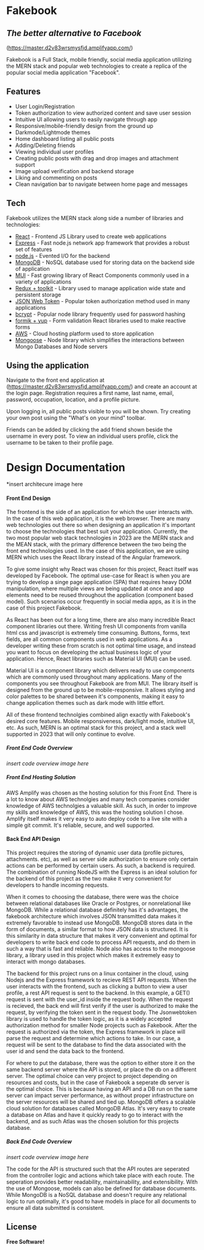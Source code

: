 # Fakebook
## _The better alternative to Facebook_

(https://master.d2v83wrsmysfjd.amplifyapp.com/)


Fakebook is a Full Stack, mobile friendly, social media application utilizing the MERN stack and popular web 
technologies to create a replica of the popular social media application "Facebook".

## Features

- User Login/Registration
- Token authorization to view authorized content and save user session
- Intuitive UI allowing users to easily navigate through app
- Responsive/mobile-friendly design from the ground up
- Darkmode/Lightmode themes
- Home dashboard listing all public posts
- Adding/Deleting friends
- Viewing individual user profiles
- Creating public posts with drag and drop images and attachment support
- Image upload verification and backend storage
- Liking and commenting on posts
- Clean navigation bar to navigate between home page and messages

## Tech

Fakebook utilizes the MERN stack along side a number of libraries and technologies:

- [React] - Frontend JS Library used to create web applications
- [Express] -  Fast node.js network app framework that provides a robust set of features
- [node.js] - Evented I/O for the backend
- [MongoDB] - NoSQL database used for storing data on the backend side of application
- [MUI] - Fast growing library of React Components commonly used in a variety of applications
- [Redux + toolkit] - Library used to manage application wide state and persistent storage
- [JSON Web Token] - Popular token authorization method used in many applications
- [bcrypt] - Popular node library frequently used for password hashing
- [formik + yup] - Form validation React libraries used to make reactive forms
- [AWS] - Cloud hosting platform used to store application
- [Mongoose] - Node library which simplifies the interactions between Mongo Databases and Node servers


## Using the application

Navigate to the front end application at (https://master.d2v83wrsmysfjd.amplifyapp.com/) and create an account
at the login page. Registration requires a first name, last name, email, password, occupation, location, and a profile picture.

Upon logging in, all public posts visible to you will be shown. Try creating your own post using the "What's on your mind" toolbar. 

Friends can be added by clicking the add friend shown beside the username in every post. To view an individual users profile, click the username to be taken to their profile page.

# Design Documentation

*insert architecure image here

#### Front End Design

The frontend is the side of an application for which the user interacts with. In the case of this web application, it is the web browser. There are many web technologies out there so when designing an application it's important to choose the technologies that best suit your application. Currently, the two most popular web stack technologies in 2023 are the MERN stack and the MEAN stack, with the primary difference between the two being the front end technologies used. In the case of this application, we are using MERN which uses the React library instead of the Angular framework. 

To give some insight why React was chosen for this project, React itself was developed by Facebook. The optimal use-case for React is when you are trying to develop a singe page application (SPA) that requires heavy DOM manipulation, where multiple views are being updated at once and app elements need to be reused throughout the application (component based model). Such scenarios occur frequently in social media apps, as it is in the case of this project Fakebook.

As React has been out for a long time, there are also many incredible React component libraries out there. Writing fresh UI components from vanilla html css and javascript is extremely time consuming. Buttons, forms, text fields, are all common components used in web applications.  As a developer writing these from scratch is not optimal time usage, and instead you want to focus on developing the actual business logic of your application. Hence, React libraries such as Material UI (MUI) can be used. 

Material UI is a component library which delivers ready to use components which are commonly used throughout many applications. Many of the components you see throughout Fakebook are from MUI. The library itself is designed from the ground up to be mobile-responsive. It allows styling and color palettes to be shared between it's components, making it easy to change application themes such as dark mode with little effort.

All of these frontend technolgies combined align exactly with Fakebook's desired core features. Mobile responsiveness, dark/light mode, intuitive UI, etc. As such, MERN is an optimal stack for this project, and a stack well supported in 2023 that will only continue to evolve.

##### Front End Code Overview
*insert code overview image here*

##### Front End Hosting Solution
AWS Amplify was chosen as the hosting solution for this Front End. There is a lot to know about AWS technolgies and many tech companies consider knowledge of AWS technolgies a valuable skill. As such, in order to improve my skills and knowledge of AWS, this was the hosting solution I chose. Amplify itself makes it very easy to auto deploy code to a live site with a simple git commit. It's reliable, secure, and well supported.

#### Back End API Design

This project requires the storing of dynamic user data (profile pictures, attachments. etc), as well as server side authorization to ensure only certain actions can be performed by certain users. As such, a backend is required. The combination of running NodeJS with the Express is an ideal solution for the backend of this project as the two make it very convenient for developers to handle incoming requests.

When it comes to choosing the database, there were was the choice between relational databases like Oracle or Postgres, or nonrelational like MongoDB. While a relational database definitely has it's advantages, the fakebook architecture which involves JSON transmitted data makes it extremely favorable to instead use MongoDB. MongoDB stores data in the form of documents, a similar format to how JSON data is structured. It is this similarity in data structure that makes it very convenient and optimal for developers to write back end code to process API requests, and do them in such a way that is fast and reliable. Node also has access to the mongoose library, a library used in this project which makes it extremely easy to interact with mongo databases.

The backend for this project runs on a linux container in the cloud, using Nodejs and the Express framework to recieve REST API requests. When the user interacts with the frontend, such as clicking a button to view a user profile, a rest API request is sent to the backend. In this example, a GET() request is sent with the user_id inside the request body. When the request is recieved, the back end will first verify if the user is authorized to make the request, by verifying the token sent in the request body. The Jsonwebtoken library is used to handle the token logic, as it is a widely accepted authorization method for smaller Node projects such as Fakebook. After the request is authorized via the token, the Express framework in place will parse the request and determine which actions to take. In our case, a request will be sent to the database to find the data associated with the user id and send the data back to the frontend. 

For where to put the database, there was the option to either store it on the same backend server where the API is stored, or place the db on a different server. The optimal choice can very project to project depending on resources and costs, but in the case of Fakebook a seperate db server is the optimal choice. This is because having an API and a DB run on the same server can impact server performance, as without proper infrastructure on the server resources will be shared and tied up. MongoDB offers a scalable cloud solution for databases called MongoDB Atlas. It's very easy to create a database on Atlas and have it quickly ready to go to interact with the backend, and as such Atlas was the chosen solution for this projects database. 

##### Back End Code Overview
*insert code overview image here*

The code for the API is structured such that the API routes are seperated from the controller logic and actions which take place with each route. The seperation provides better readability, maintainability, and extensibility. With the use of Mongoose, models can also be defined for database documents. While MongoDB is a NoSQL database and doesn't require any relational logic to run optimally, it's good to have models in place for all documents to ensure all data submitted is consistent. 

## License

**Free Software!**

[//]: # (These are reference links used in the body of this note and get stripped out when the markdown processor does its job. There is no need to format nicely because it shouldn't be seen. Thanks SO - http://stackoverflow.com/questions/4823468/store-comments-in-markdown-syntax)

   [React]: <https://react.dev/>
[express]: <http://expressjs.com>
   [node.js]: <http://nodejs.org>
   [MongoDB]: <https://www.mongodb.com/>
   [MUI]: <https://mui.com/>
   [Redux + toolkit]: <https://redux.js.org/>
   [AngularJS]: <http://angularjs.org>
   [JSON Web Token]: <https://www.npmjs.com/package/jsonwebtoken>
   [bcrypt]: <https://www.npmjs.com/package/bcrypt>
   [formik + yup]: <https://formik.org/>
   [AWS]: <https://aws.amazon.com/>
   [Mongoose]: <https://mongoosejs.com/docs/>
